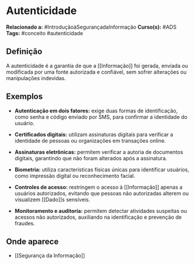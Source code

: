# Autenticidade

**Relacionado a:** #IntroduçãoàSegurançadaInformação
**Curso(s):** #ADS
**Tags:** #conceito #autenticidade

## Definição

A autenticidade é a garantia de que a [[Informação]] foi gerada, enviada ou modificada por uma fonte autorizada e confiável, sem sofrer alterações ou manipulações indevidas.

## Exemplos

- **Autenticação em dois fatores:** exige duas formas de identificação, como senha e código enviado por SMS, para confirmar a identidade do usuário.
    
- **Certificados digitais:** utilizam assinaturas digitais para verificar a identidade de pessoas ou organizações em transações online.
    
- **Assinaturas eletrônicas:** permitem verificar a autoria de documentos digitais, garantindo que não foram alterados após a assinatura.
    
- **Biometria:** utiliza características físicas únicas para identificar usuários, como impressão digital ou reconhecimento facial.
    
- **Controles de acesso:** restringem o acesso à [[Informação]] apenas a usuários autorizados, evitando que pessoas não autorizadas alterem ou visualizem [[Dado]]s sensíveis.
    
- **Monitoramento e auditoria:** permitem detectar atividades suspeitas ou acessos não autorizados, auxiliando na identificação e prevenção de fraudes.

## Onde aparece

- [[Segurança da Informação]]